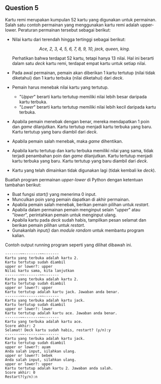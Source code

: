 ## Question 5 ##
Kartu remi merupakan kumpulan 52 kartu yang digunakan untuk permainan. Salah satu contoh permainan yang menggunakan kartu remi adalah upper-lower. Peraturan permainan tersebut sebagai berikut:
- Nilai kartu dari terendah hingga tertinggi sebagai berikut:

  <p align="center"><i>
    Ace, 2, 3, 4, 5, 6, 7, 8, 9, 10, jack, queen, king.
  </i></p>
  
  Perhatikan bahwa terdapat 52 kartu, tetapi hanya 13 nilai. Hal ini berarti dalam satu *deck* kartu remi, terdapat empat kartu untuk setiap nilai.
- Pada awal permainan, pemain akan diberikan 1 kartu tertutup (nilai tidak diketahui) dan 1 kartu terbuka (nilai diketahui) dari *deck*. 
- Pemain harus menebak nilai kartu yang tertutup.
  - "*Upper*" berarti kartu tertutup memiliki nilai lebih besar daripada kartu terbuka.
  - "*Lower*" berarti kartu tertutup memiliki nilai lebih kecil daripada kartu terbuka.
- Apabila pemain menebak dengan benar, mereka mendapatkan 1 poin dan *game* dilanjutkan. Kartu tertutup menjadi kartu terbuka yang baru. Kartu tertutup yang baru diambil dari *deck*.
- Apabila pemain salah menebak, maka *game* dihentikan.
- Apabila kartu tertutup dan kartu terbuka memiliki nilai yang sama, tidak terjadi penambahan poin dan *game* dilanjutkan. Kartu tertutup menjadi kartu terbuka yang baru. Kartu tertutup yang baru diambil dari *deck*.
- Kartu yang telah dimainkan tidak digunakan lagi (tidak kembali ke *deck*).

Buatlah program permainan *upper-lower* di Python dengan ketentuan tambahan berikut:
- Buat fungsi *start()* yang menerima 0 input.
- Munculkan poin yang pemain dapatkan di akhir permainan.
- Apabila pemain salah menebak, berikan pemain pilihan untuk *restart*.
- Apabila dalam permainan pemain menginput selain "*upper*" atau "*lower*", perintahkan pemain untuk menginput ulang.
- Apabila kartu pada *deck* sudah habis, tampilkan pesan selamat dan berikan pemain pilihan untuk *restart*.
- Gunakanlah *input()* dan *module random* untuk membantu program kalian.

Contoh output running program seperti yang dilihat dibawah ini.
```
-------~~-------~~-------
Kartu yang terbuka adalah kartu 2.
Kartu tertutup sudah diambil
upper or lower?: upper
Nilai kartu sama, kita lanjutkan
-------~~-------~~-------
Kartu yang terbuka adalah kartu 2.
Kartu tertutup sudah diambil
upper or lower?: upper
Kartu tertutup adalah kartu jack. Jawaban anda benar.
-------~~-------~~-------
Kartu yang terbuka adalah kartu jack.
Kartu tertutup sudah diambil
upper or lower?: lower
Kartu tertutup adalah kartu ace. Jawaban anda benar.
-------~~-------~~-------
Kartu yang terbuka adalah kartu ace.
Score akhir: 2
Selamat! Deck kartu sudah habis, restart? (y/n):y
-------~~-------~~-------
Kartu yang terbuka adalah kartu jack.
Kartu tertutup sudah diambil
upper or lower?: ayam
Anda salah input, silahkan ulang.
upper or lower?: bebek
Anda salah input, silahkan ulang.
upper or lower?: upper
Kartu tertutup adalah kartu 2. Jawaban anda salah.
Score akhir: 0
Restart?(y/n):n
```
